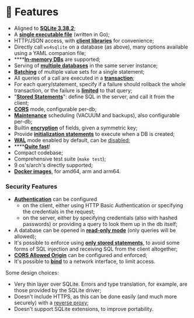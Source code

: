 # 🥇 Features

* Aligned to [**SQLite 3.38.2**](https://sqlite.org/releaselog/3\_38\_2.html);
* A [**single executable file**](https://germ.gitbook.io/ws4sqlite/documentation/installation) (written in Go);
* HTTP/JSON access, with [**client libraries**](https://germ.gitbook.io/ws4sqlite/client-libraries) for convenience;
* Directly call `ws4sqlite` on a database (as above), many options available using a YAML companion file;
* ****[**In-memory DBs**](https://germ.gitbook.io/ws4sqlite/documentation/configuration-file#path) are supported;
* Serving of [**multiple databases**](https://germ.gitbook.io/ws4sqlite/documentation/configuration-file) in the same server instance;
* [**Batching**](https://germ.gitbook.io/ws4sqlite/documentation/requests#batch-parameter-values-for-a-statement) of multiple value sets for a single statement;
* All queries of a call are executed in a [**transaction**](https://germ.gitbook.io/ws4sqlite/documentation/requests);
* For each query/statement, specify if a failure should rollback the whole transaction, or the failure is [**limited**](https://germ.gitbook.io/ws4sqlite/documentation/errors#managed-errors) to that query;
* "[**Stored Statements**](https://germ.gitbook.io/ws4sqlite/documentation/stored-statements)": define SQL in the server, and call it from the client;
* [**CORS**](https://germ.gitbook.io/ws4sqlite/documentation/configuration-file#corsorigin) mode, configurable per-db;
* [**Maintenance**](https://germ.gitbook.io/ws4sqlite/documentation/maintenance) scheduling (VACUUM and backups), also configurable per-db;
* Builtin [**encryption**](https://germ.gitbook.io/ws4sqlite/documentation/encryption) of fields, given a symmetric key;
* Provide [**initialization statements**](https://germ.gitbook.io/ws4sqlite/documentation/configuration-file#initstatements) to execute when a DB is created;
* [**WAL**](https://sqlite.org/wal.html) mode enabled by default, can be [disabled](https://germ.gitbook.io/ws4sqlite/documentation/configuration-file#disablewalmode);
* ****[**Quite fast**](performances.md)!
* Compact codebase;
* Comprehensive test suite (`make test`);
* 9 os's/arch's directly supported;
* [**Docker images**](https://germ.gitbook.io/ws4sqlite/documentation/installation/docker), for amd64, arm and arm64.

### Security Features

* [**Authentication**](../security.md#authentication) can be configured
  * on the client, either using HTTP Basic Authentication or specifying the credentials in the request;
  * on the server, either by specifying credentials (also with hashed passwords) or providing a query to look them up in the db itself;
* A database can be opened in [**read-only mode**](../security.md#read-only-databases) (only queries will be allowed);
* It's possible to enforce using [**only stored statements**](../security.md#stored-statements-to-prevent-sql-injection), to avoid some forms of SQL injection and receiving SQL from the client altogether;
* [**CORS Allowed Origin**](../security.md#cors-allowed-origin) can be configured and enforced;
* It's possible to [**bind**](../security.md#binding-to-a-network-interface) to a network interface, to limit access.

Some design choices:

* Very thin layer over SQLite. Errors and type translation, for example, are those provided by the SQLite driver;
* Doesn't include HTTPS, as this can be done easily (and much more securely) with a [reverse proxy](../security.md#use-a-reverse-proxy-if-going-on-the-internet);
* Doesn't support SQLite extensions, to improve portability.
